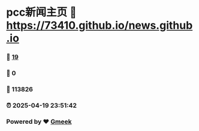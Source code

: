 # pcc新闻主页 :link: https://73410.github.io/news.github.io 
### :page_facing_up: [19](https://73410.github.io/news.github.io/tag.html) 
### :speech_balloon: 0 
### :hibiscus: 113826 
### :alarm_clock: 2025-04-19 23:51:42 
### Powered by :heart: [Gmeek](https://github.com/Meekdai/Gmeek)
